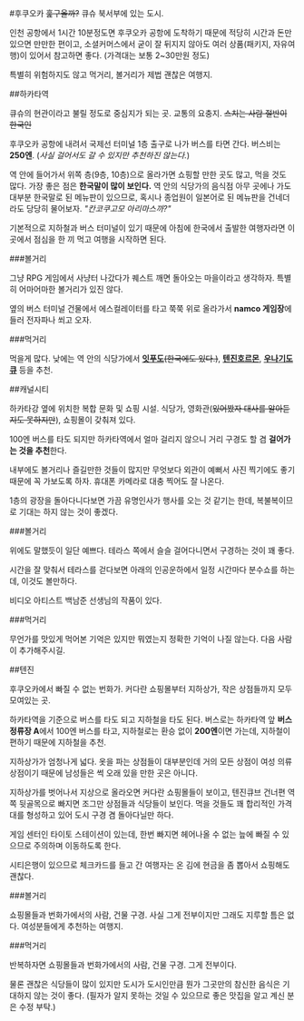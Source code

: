 #후쿠오카
~~훑구올까?~~
큐슈 북서부에 있는 도시.

인천 공항에서 1시간 10분정도면 후쿠오카 공항에 도착하기 때문에 적당히 시간과 돈만 있으면 만만한 편이고, 소셜커머스에서 굳이 잘 뒤지지 않아도 여러 상품(패키지, 자유여행)이 있어서 참고하면 좋다. (가격대는 보통 2~30만원 정도)

특별히 위험하지도 않고 먹거리, 볼거리가 제법 괜찮은 여행지.


##하카타역

큐슈의 현관이라고 불릴 정도로 중심지가 되는 곳. 교통의 요충지. ~~스치는 사람 절반이 한국인~~

후쿠오카 공항에 내려서 국제선 터미널 1층 출구로 나가 버스를 타면 간다. 버스비는 **250엔**. (*사실 걸어서도 갈 수 있지만 추천하진 않는다.*)

역 안에 들어가서 위쪽 층(9층, 10층)으로 올라가면 쇼핑할 만한 곳도 많고, 먹을 것도 많다. 가장 좋은 점은 **한국말이 많이 보인다.** 역 안의 식당가의 음식점 아무 곳에나 가도 대부분 한국말로 된 메뉴판이 있으므로, 혹시나 종업원이 일본어로 된 메뉴판을 건네더라도 당당히 물어보자. *"칸코쿠고모 아리마스까?"*

기본적으로 지하철과 버스 터미널이 있기 때문에 아침에 한국에서 출발한 여행자라면 이 곳에서 점심을 한 끼 먹고 여행을 시작하면 된다.

###볼거리

그냥 RPG 게임에서 사냥터 나갔다가 퀘스트 깨면 돌아오는 마을이라고 생각하자. 특별히 어마어마한 볼거리가 있진 않다.

옆의 버스 터미널 건물에서 에스컬레이터를 타고 쭉쭉 위로 올라가서 **namco 게임장**에 들러 전자파나 쐬고 오자.

###먹거리

먹을게 많다. 낮에는 역 안의 식당가에서 [**잇푸도**](http://regina2391.blog.me/220445834250)~~(한국에도 있다.)~~, [**텐진호르몬**](http://blog.naver.com/chaewon_78/220426655474), [**우나기도큐**](http://blog.naver.com/xclanka/220461345873) 등을 추천.


##캐널시티

하카타강 옆에 위치한 복합 문화 및 쇼핑 시설. 식당가, 영화관(~~있어봤자 대사를 알아듣지도 못하지만~~), 쇼핑몰이 갖춰져 있다.

100엔 버스를 타도 되지만 하카타역에서 얼마 걸리지 않으니 거리 구경도 할 겸 **걸어가는 것을 추천**한다.

내부에도 볼거리나 즐길만한 것들이 많지만 무엇보다 외관이 예뻐서 사진 찍기에도 좋기 때문에 꼭 가보도록 하자. 휴대폰 카메라로 대충 찍어도 잘 나온다.

1층의 광장을 돌아다니다보면 가끔 유명인사가 행사를 오는 것 같기는 한데, 복불복이므로 기대는 하지 않는 것이 좋겠다.

###볼거리

위에도 말했듯이 일단 예쁘다. 테라스 쪽에서 슬슬 걸어다니면서 구경하는 것이 꽤 좋다.

시간을 잘 맞춰서 테라스를 걷다보면 아래의 인공운하에서 일정 시간마다 분수쇼를 하는데, 이것도 볼만하다.

비디오 아티스트 백남준 선생님의 작품이 있다.

###먹거리

무언가를 맛있게 먹어본 기억은 있지만 뭐였는지 정확한 기억이 나질 않는다. 다음 사람이 추가해주시길.


##텐진

후쿠오카에서 빠질 수 없는 번화가. 커다란 쇼핑몰부터 지하상가, 작은 상점들까지 모두 모여있는 곳.

하카타역을 기준으로 버스를 타도 되고 지하철을 타도 된다. 버스로는 하카타역 앞 **버스정류장 A**에서 100엔 버스를 타고, 지하철로는 환승 없이 **200엔**이면 가는데, 지하철이 편하기 때문에 지하철을 추천.

지하상가가 엄청나게 넓다. 옷을 파는 상점들이 대부분인데 거의 모든 상점이 여성 의류 상점이기 때문에 남성들은 썩 오래 있을 만한 곳은 아니다.

지하상가를 벗어나서 지상으로 올라오면 커다란 쇼핑몰들이 보이고, 텐진큐브 건너편 역쪽 뒷골목으로 빠지면 조그만 상점들과 식당들이 보인다. 먹을 것들도 꽤 합리적인 가격대를 형성하고 있어 도시 구경 겸 돌아다닐만 하다.

게임 센터인 타이토 스테이션이 있는데, 한번 빠지면 헤어나올 수 없는 늪에 빠질 수 있으므로 주의하며 이동하도록 한다.

시티은행이 있으므로 체크카드를 들고 간 여행자는 온 김에 현금을 좀 뽑아서 쇼핑해도 괜찮다.

###볼거리

쇼핑몰들과 번화가에서의 사람, 건물 구경. 사실 그게 전부이지만 그래도 지루할 틈은 없다. 여성분들에게 추천하는 여행지.

###먹거리

반복하자면 쇼핑몰들과 번화가에서의 사람, 건물 구경. 그게 전부이다.

물론 괜찮은 식당들이 많이 있지만 도시가 도시인만큼 뭔가 그곳만의 참신한 음식은 기대하지 않는 것이 좋다. (필자가 알지 못하는 것일 수 있으므로 좋은 맛집을 알고 계신 분은 수정 부탁.)
